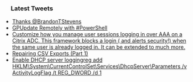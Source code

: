 <h3><a href="https://twitter.com/endi24"><img height=16 src="https://upload.wikimedia.org/wikipedia/sco/9/9f/Twitter_bird_logo_2012.svg"></a> Latest Tweets</h3>

<!-- BLOG-POST-LIST:START -->
- [Thanks @BrandonTStevens](https://rss.app/articles/cb4e791f6f6d729c074351566bd3a7c508111d6e1a31b6e890b6c809918773d2f150f40f60deda6efba5687edb140d9169d66ae4c2)
- [GPUpdate Remotely with #PowerShell](https://rss.app/articles/cb4e791f6f6d729c074351566bd3a7c508111d6e1a31b6e890b6c809918773d2f150f40f60deda6efba76b7edf1d0e9665dc6ce3c6)
- [Customize how you manage user sessions logging in over AAA on a Citrix ADC. This framework blocks a login ( and alerts security!) when the same user is already logged in. It can be extended to much more.](https://rss.app/articles/cb4e791f6f6d729c074351566bd3a7c508111d6e103da0e8c7ec95158b876988f10ba4482c9bc169f0ab6c79dc150b9b65d26ae4c7137e138c32)
- [Repairing CSV Exports (Part 1)](https://rss.app/articles/cb4e791f6f6d729c074351566bd3a7c508111d6e1a31b6e890b6c809918773d2f150f40f60dedd61f4aa637adb100a9768d76ce8c4)
- [Enable DHCP server loggingreg add HKLM\System\CurrentControlSet\Services\DhcpServer\Parameters /v ActivityLogFlag /t REG_DWORD /d 1](https://rss.app/articles/cb4e791f6f6d729c074351566bd3a7c508111d6e1a31b6e890b6c809918773d2f150f40f60dedf6ef4a6687ed8170c9265d260e8c1)
<!-- BLOG-POST-LIST:END -->

